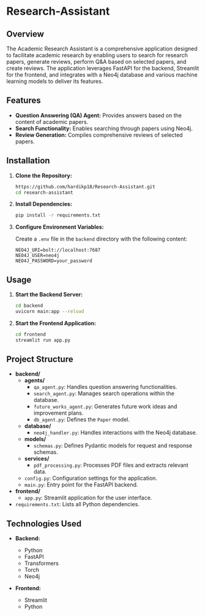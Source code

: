 # Research-Assistant

## Overview

The Academic Research Assistant is a comprehensive application designed to facilitate academic research by enabling users to search for research papers, generate reviews, perform Q&A based on selected papers, and create reviews. The application leverages FastAPI for the backend, Streamlit for the frontend, and integrates with a Neo4j database and various machine learning models to deliver its features.

## Features

- **Question Answering (QA) Agent:** Provides answers based on the content of academic papers.
- **Search Functionality:** Enables searching through papers using Neo4j.
- **Review Generation:** Compiles comprehensive reviews of selected papers.

## Installation

1. **Clone the Repository:**

    ```bash
    https://github.com/hardikp18/Research-Assistant.git
    cd research-assistant
    ```

2. **Install Dependencies:**

    ```bash
    pip install -r requirements.txt
    ```

3. **Configure Environment Variables:**

    Create a `.env` file in the `backend` directory with the following content:

    ```env
    NEO4J_URI=bolt://localhost:7687
    NEO4J_USER=neo4j
    NEO4J_PASSWORD=your_password
    ```

## Usage

1. **Start the Backend Server:**

    ```bash
    cd backend
    uvicorn main:app --reload
    ```

2. **Start the Frontend Application:**

    ```bash
    cd frontend
    streamlit run app.py
    ```

## Project Structure

- **backend/**
    - **agents/**
        - `qa_agent.py`: Handles question answering functionalities.
        - `search_agent.py`: Manages search operations within the database.
        - `future_works_agent.py`: Generates future work ideas and improvement plans.
        - `db_agent.py`: Defines the `Paper` model.
    - **database/**
        - `neo4j_handler.py`: Handles interactions with the Neo4j database.
    - **models/**
        - `schemas.py`: Defines Pydantic models for request and response schemas.
    - **services/**
        - `pdf_processing.py`: Processes PDF files and extracts relevant data.
    - `config.py`: Configuration settings for the application.
    - `main.py`: Entry point for the FastAPI backend.
- **frontend/**
    - `app.py`: Streamlit application for the user interface.
- `requirements.txt`: Lists all Python dependencies.

## Technologies Used

- **Backend:**
    - Python
    - FastAPI
    - Transformers
    - Torch
    - Neo4j
      
- **Frontend:**
    - Streamlit
    - Python
